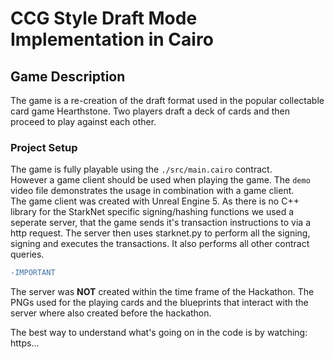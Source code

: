 # CCG Style Draft Mode Implementation in Cairo

## Game Description

The game is a re-creation of the draft format used in the popular collectable card game Hearthstone.
Two players draft a deck of cards and then proceed to play against each other.

### Project Setup

The game is fully playable using the `./src/main.cairo` contract.</br>
However a game client should be used when playing the game.
The `demo` video file demonstrates the usage in combination with a game client.</br>
The game client was created with Unreal Engine 5. As there is no C++ library for the StarkNet specific signing/hashing functions we used a seperate server, that the game sends it's transaction instructions to via a http request. The server then uses starknet.py to perform all the signing, signing and executes the transactions. It also performs all other contract queries. </br>
```diff
-IMPORTANT
```
The server was **NOT** created within the time frame of the Hackathon. The PNGs used for the playing cards and the blueprints that interact with the server where also created before the hackathon.

The best way to understand what's going on in the code is by watching:
https...
